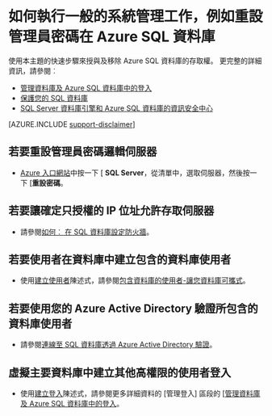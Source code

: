 <properties
    pageTitle="如何執行管理員工作，例如︰ 重設管理員密碼 |Microsoft Azure"
    description="說明如何將 SQL 資料庫中執行一般的系統管理工作。 例如，重設管理員密碼，授與及移除存取。"
    services="sql-database"
    documentationCenter=""
    authors="v-shysun"
    manager="felixwu"
    editor=""
    keywords="重設管理員密碼"/>

<tags
    ms.service="sql-database"
    ms.workload="data-management"
    ms.tgt_pltfrm="na"
    ms.devlang="na"
    ms.topic="article"
    ms.date="09/13/2016"
    ms.author="v-shysun"/>

# <a name="how-to-perform-common-administrative-tasks-such-as-resetting-admin-password-in-azure-sql-database"></a>如何執行一般的系統管理工作，例如重設管理員密碼在 Azure SQL 資料庫
使用本主題的快速步驟來授與及移除 Azure SQL 資料庫的存取權。 更完整的詳細資訊，請參閱︰

- [管理資料庫及 Azure SQL 資料庫中的登入](sql-database-manage-logins.md)
- [保護您的 SQL 資料庫](sql-database-security.md)
- [SQL Server 資料庫引擎和 Azure SQL 資料庫的資訊安全中心](https://msdn.microsoft.com/library/bb510589)


[AZURE.INCLUDE [support-disclaimer](../../includes/support-disclaimer.md)]

## <a name="to-reset-admin-password-for-a-logical-server"></a>若要重設管理員密碼邏輯伺服器

- [Azure 入口網站](https://portal.azure.com)中按一下 [ **SQL Server**，從清單中，選取伺服器，然後按一下 [**重設密碼**。

## <a name="to-help-make-sure-only-authorized-ip-addresses-are-allowed-to-access-the-server"></a>若要讓確定只授權的 IP 位址允許存取伺服器
- 請參閱[如何︰ 在 SQL 資料庫設定防火牆](sql-database-configure-firewall-settings.md)。

## <a name="to-create-contained-database-users-in-the-user-database"></a>若要使用者在資料庫中建立包含的資料庫使用者
- 使用[建立使用者](https://msdn.microsoft.com/library/ms173463.aspx)陳述式，請參閱[包含資料庫的使用者-讓您資料庫可攜式](https://msdn.microsoft.com/library/ff929188.aspx)。

## <a name="to-authenticate-contained-database-users-by-using-your-azure-active-directory"></a>若要使用您的 Azure Active Directory 驗證所包含的資料庫使用者
- 請參閱[連線至 SQL 資料庫透過 Azure Active Directory 驗證](sql-database-aad-authentication.md)。

## <a name="to-create-additional-logins-for-high-privileged-users-in-the-virtual-master-database"></a>虛擬主要資料庫中建立其他高權限的使用者登入
- 使用[建立登入](https://msdn.microsoft.com/library/ms189751.aspx)陳述式，請參閱更多詳細資料的 [管理登入] 區段的 [[管理資料庫及 Azure SQL 資料庫中的登入](sql-database-manage-logins.md)。
